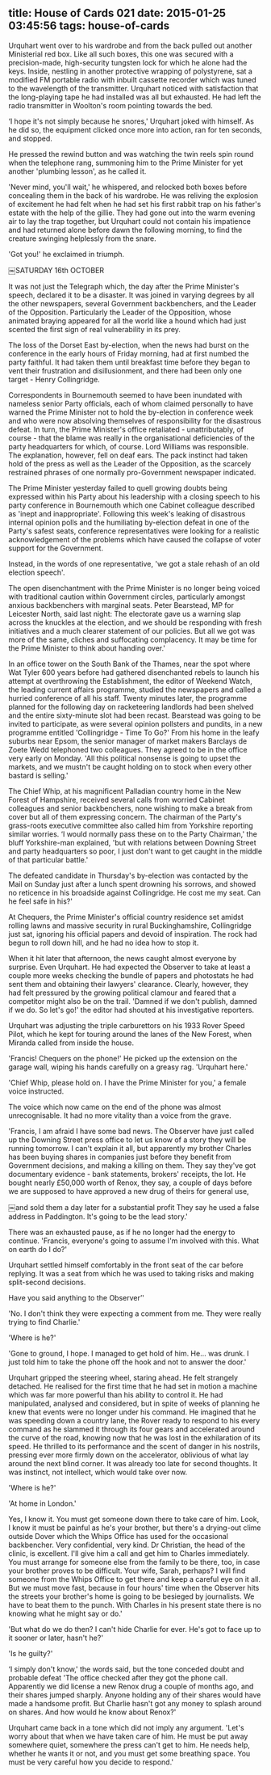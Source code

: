 title: House of Cards 021
date: 2015-01-25 03:45:56
tags: house-of-cards
---

Urquhart went over to his wardrobe and from the back pulled out another Ministerial red box. Like all such boxes, this one was secured with a precision-made, high-security tungsten lock for which he alone had the keys. Inside, nestling in another protective wrapping of polystyrene, sat a modified FM portable radio with inbuilt cassette recorder which was tuned to the wavelength of the transmitter. Urquhart noticed with satisfaction that the long-playing tape he had installed was all but exhausted. He had left the radio transmitter in Woolton's room pointing towards the bed.

‘I hope it's not simply because he snores,' Urquhart joked with himself. As he did so, the equipment clicked once more into action, ran for ten seconds, and stopped.

He pressed the rewind button and was watching the twin reels spin round when the telephone rang, summoning him to the Prime Minister for yet another 'plumbing lesson', as he called it.

'Never mind, you'll wait,' he whispered, and relocked both boxes before concealing them in the back of his wardrobe. He was reliving the explosion of excitement he had felt when he had set his first rabbit trap on his father's estate with the help of the gillie. They had gone out into the warm evening air to lay the trap together, but Urquhart could not contain his impatience and had returned alone before dawn the following morning, to find the creature swinging helplessly from the snare.

'Got you!' he exclaimed in triumph.

￼SATURDAY 16th OCTOBER

It was not just the Telegraph which, the day after the Prime Minister's speech, declared it to be a disaster. It was joined in varying degrees by all the other newspapers, several Government backbenchers, and the Leader of the Opposition. Particularly the Leader of the Opposition, whose animated braying appeared for all the world like a hound which had just scented the first sign of real vulnerability in its prey.

The loss of the Dorset East by-election, when the news had burst on the conference in the early hours of Friday morning, had at first numbed the party faithful. It had taken them until breakfast time before they began to vent their frustration and disillusionment, and there had been only one target - Henry Collingridge.

Correspondents in Bournemouth seemed to have been inundated with nameless senior Party officials, each of whom claimed personally to have warned the Prime Minister not to hold the by-election in conference week and who were now absolving themselves of responsibility for the disastrous defeat. In turn, the Prime Minister's office retaliated - unattributably, of course - that the blame was really in the organisational deficiencies of the party headquarters for which, of course. Lord Williams was responsible. The explanation, however, fell on deaf ears. The pack instinct had taken hold of the press as well as the Leader of the Opposition, as the scarcely restrained phrases of one normally pro-Government newspaper indicated.

The Prime Minister yesterday failed to quell growing doubts being expressed within his Party about his leadership with a closing speech to his party conference in Bournemouth which one Cabinet colleague described as 'inept and inappropriate'. Following this week's leaking of disastrous internal opinion polls and the humiliating by-election defeat in one of the Party's safest seats, conference representatives were looking for a realistic acknowledgement of the problems which have caused the collapse of voter support for the Government.

Instead, in the words of one representative, 'we got a stale rehash of an old election speech'.

The open disenchantment with the Prime Minister is no longer being voiced with traditional caution within Government circles, particularly amongst anxious backbenchers with marginal seats. Peter Bearstead, MP for Leicester North, said last night: The electorate gave us a warning slap across the knuckles at the election, and we should be responding with fresh initiatives and a much clearer statement of our policies. But all we got was more of the same, cliches and suffocating complacency. It may be time for the Prime Minister to think about handing over.'

In an office tower on the South Bank of the Thames, near the spot where Wat Tyler 600 years before had gathered disenchanted rebels to launch his attempt at overthrowing the Establishment, the editor of Weekend Watch, the leading current affairs programme, studied the newspapers and called a hurried conference of all his staff. Twenty minutes later, the programme planned for the following day on racketeering landlords had been shelved and the entire sixty-minute slot had been recast. Bearstead was going to be invited to participate, as were several opinion pollsters and pundits, in a new programme entitled 'Collingridge - Time To Go?' From his home in the leafy suburbs near Epsom, the senior manager of market makers Barclays de Zoete Wedd telephoned two colleagues. They agreed to be in the office very early on Monday. 'All this political nonsense is going to upset the markets, and we mustn't be caught holding on to stock when every other bastard is selling.'

The Chief Whip, at his magnificent Palladian country home in the New Forest of Hampshire, received several calls from worried Cabinet colleagues and senior backbenchers, none wishing to make a break from cover but all of them expressing concern. The chairman of the Party's grass-roots executive committee also called him from Yorkshire reporting similar worries. ‘I would normally pass these on to the Party Chairman,' the bluff Yorkshire-man explained, 'but with relations between Downing Street and party headquarters so poor, I just don't want to get caught in the middle of that particular battle.'

The defeated candidate in Thursday's by-election was contacted by the Mail on Sunday just after a lunch spent drowning his sorrows, and showed no reticence in his broadside against Collingridge. He cost me my seat. Can he feel safe in his?'

At Chequers, the Prime Minister's official country residence set amidst rolling lawns and massive security in rural Buckinghamshire, Collingridge just sat, ignoring his official papers and devoid of inspiration. The rock had begun to roll down hill, and he had no idea how to stop it.

When it hit later that afternoon, the news caught almost everyone by surprise. Even Urquhart. He had expected the Observer to take at least a couple more weeks checking the bundle of papers and photostats he had sent them and obtaining their lawyers' clearance. Clearly, however, they had felt pressured by the growing political clamour and feared that a competitor might also be on the trail. 'Damned if we don't publish, damned if we do. So let's go!' the editor had shouted at his investigative reporters.

Urquhart was adjusting the triple carburettors on his 1933 Rover Speed Pilot, which he kept for touring around the lanes of the New Forest, when Miranda called from inside the house.

'Francis! Chequers on the phone!' He picked up the extension on the garage wall, wiping his hands carefully on a greasy rag. 'Urquhart here.'

'Chief Whip, please hold on. I have the Prime Minister for you,' a female voice instructed.

The voice which now came on the end of the phone was almost unrecognisable. It had no more vitality than a voice from the grave.

'Francis, I am afraid I have some bad news. The Observer have just called up the Downing Street press office to let us know of a story they will be running tomorrow. I can't explain it all, but apparently my brother Charles has been buying shares in companies just before they benefit from Government decisions, and making a killing on them. They say they've got documentary evidence - bank statements, brokers' receipts, the lot. He bought nearly £50,000 worth of Renox, they say, a couple of days before we are supposed to have approved a new drug of theirs for general use,

￼and sold them a day later for a substantial profit They say he used a false address in Paddington. It's going to be the lead story.'

There was an exhausted pause, as if he no longer had the energy to continue. 'Francis, everyone's going to assume I'm involved with this. What on earth do I do?'

Urquhart settled himself comfortably in the front seat of the car before replying. It was a seat from which he was used to taking risks and making split-second decisions.

Have you said anything to the Observer’'

'No. I don't think they were expecting a comment from me. They were really trying to find Charlie.'

'Where is he?'

'Gone to ground, I hope. I managed to get hold of him. He... was drunk. I just told him to take the phone off the hook and not to answer the door.'

Urquhart gripped the steering wheel, staring ahead. He felt strangely detached. He realised for the first time that he had set in motion a machine which was far more powerful than his ability to control it. He had manipulated, analysed and considered, but in spite of weeks of planning he knew that events were no longer under his command. He imagined that he was speeding down a country lane, the Rover ready to respond to his every command as he slammed it through its four gears and accelerated around the curve of the road, knowing now that he was lost in the exhilaration of its speed. He thrilled to its performance and the scent of danger in his nostrils, pressing ever more firmly down on the accelerator, oblivious of what lay around the next blind corner. It was already too late for second thoughts. It was instinct, not intellect, which would take over now.

'Where is he?'

'At home in London.'

Yes, I know it. You must get someone down there to take care of him. Look, I know it must be painful as he's your brother, but there's a drying-out clime outside Dover which the Whips Office has used for the occasional backbencher. Very confidential, very kind. Dr Christian, the head of the clinic, is excellent. I'll give him a call and get him to Charles immediately. You must arrange for someone else from the family to be there, too, in case your brother proves to be difficult. Your wife, Sarah, perhaps? I will find someone from the Whips Office to get there and keep a careful eye on it all. But we must move fast, because in four hours' time when the Observer hits the streets your brother's home is going to be besieged by journalists. We have to beat them to the punch. With Charles in his present state there is no knowing what he might say or do.'

'But what do we do then? I can't hide Charlie for ever. He's got to face up to it sooner or later, hasn't he?'

'Is he guilty?'

‘I simply don't know,' the words said, but the tone conceded doubt and probable defeat 'The office checked after they got the phone call. Apparently we did license a new Renox drug a couple of months ago, and their shares jumped sharply. Anyone holding any of their shares would have made a handsome profit. But Charlie hasn't got any money to splash around on shares. And how would he know about Renox?'

Urquhart came back in a tone which did not imply any argument. 'Let's worry about that when we have taken care of him. He must be put away somewhere quiet, somewhere the press can't get to him. He needs help, whether he wants it or not, and you must get some breathing space. You must be very careful how you decide to respond.'

